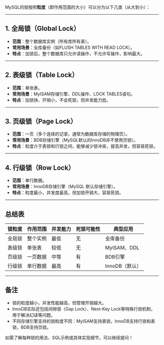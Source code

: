 MySQL的锁按照**粒度**（即作用范围的大小）可以分为以下几类（从大到小）：

---

## 1. 全局锁（Global Lock）
- **范围**：整个数据库实例（所有库所有表）。
- **常用场景**：全库备份（如FLUSH TABLES WITH READ LOCK）。
- **特点**：加锁后，整个数据库只允许读操作，不允许写操作，影响最大。

---

## 2. 表级锁（Table Lock）
- **范围**：单张表。
- **常用场景**：MyISAM存储引擎、DDL操作、LOCK TABLES语句。
- **特点**：加锁快、开销小，不会死锁，但并发能力低。

---

## 3. 页级锁（Page Lock）
- **范围**：一页（多个连续的记录，通常为数据库存储的物理页）。
- **常用场景**：BDB存储引擎（MySQL默认的InnoDB并不使用页锁）。
- **特点**：粒度介于表锁和行锁之间，能够减少锁冲突，提高并发，但容易死锁。

---

## 4. 行级锁（Row Lock）
- **范围**：单行数据。
- **常用场景**：InnoDB存储引擎（MySQL 默认存储引擎）。
- **特点**：粒度最小，并发度最高，但加锁开销大，容易死锁。

---

## 总结表

| 锁粒度 | 作用范围 | 并发能力 | 死锁可能性 | 典型应用       |
| ------ | -------- | -------- | ---------- | -------------- |
| 全局锁 | 整个实例 | 最低     | 无         | 全库备份       |
| 表级锁 | 单张表   | 较低     | 无         | MyISAM、DDL    |
| 页级锁 | 一页数据 | 中等     | 有         | BDB引擎        |
| 行级锁 | 单行数据 | 最高     | 有         | InnoDB（默认） |

---

## 备注
- 锁的粒度越小，并发性能越高，但管理开销越大。
- InnoDB实际还包括间隙锁（Gap Lock）、Next-Key Lock等特殊行锁机制，用于解决幻读等问题。
- 不同存储引擎支持的锁粒度不同：MyISAM支持表锁，InnoDB支持行锁和表锁，BDB支持页锁。

如需了解每种锁的用法、SQL示例或具体实现细节，可以继续提问！